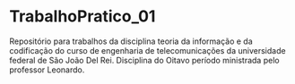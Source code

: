 # TrabalhoPratico_01
 Repositório para trabalhos da disciplina teoria da informação e da codificação do curso de engenharia de telecomunicações da universidade federal de São João Del Rei. Disciplina do Oitavo período ministrada pelo professor Leonardo.
